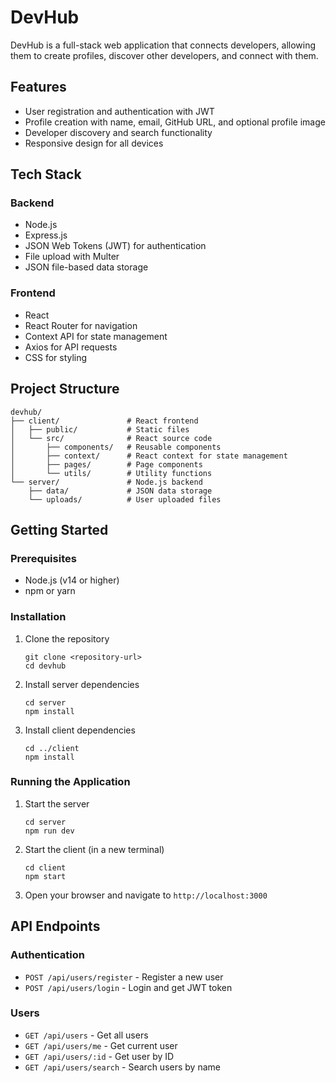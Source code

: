 # DevHub

DevHub is a full-stack web application that connects developers, allowing them to create profiles, discover other developers, and connect with them.

## Features

- User registration and authentication with JWT
- Profile creation with name, email, GitHub URL, and optional profile image
- Developer discovery and search functionality
- Responsive design for all devices

## Tech Stack

### Backend
- Node.js
- Express.js
- JSON Web Tokens (JWT) for authentication
- File upload with Multer
- JSON file-based data storage

### Frontend
- React
- React Router for navigation
- Context API for state management
- Axios for API requests
- CSS for styling

## Project Structure

```
devhub/
├── client/               # React frontend
│   ├── public/           # Static files
│   └── src/              # React source code
│       ├── components/   # Reusable components
│       ├── context/      # React context for state management
│       ├── pages/        # Page components
│       └── utils/        # Utility functions
└── server/               # Node.js backend
    ├── data/             # JSON data storage
    └── uploads/          # User uploaded files
```

## Getting Started

### Prerequisites

- Node.js (v14 or higher)
- npm or yarn

### Installation

1. Clone the repository
   ```
   git clone <repository-url>
   cd devhub
   ```

2. Install server dependencies
   ```
   cd server
   npm install
   ```

3. Install client dependencies
   ```
   cd ../client
   npm install
   ```

### Running the Application

1. Start the server
   ```
   cd server
   npm run dev
   ```

2. Start the client (in a new terminal)
   ```
   cd client
   npm start
   ```

3. Open your browser and navigate to `http://localhost:3000`

## API Endpoints

### Authentication
- `POST /api/users/register` - Register a new user
- `POST /api/users/login` - Login and get JWT token

### Users
- `GET /api/users` - Get all users
- `GET /api/users/me` - Get current user
- `GET /api/users/:id` - Get user by ID
- `GET /api/users/search` - Search users by name 
